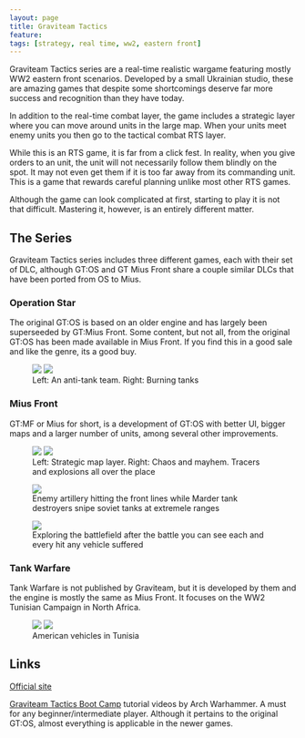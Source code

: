 ```yaml
---
layout: page
title: Graviteam Tactics
feature: 
tags: [strategy, real time, ww2, eastern front]
---
```


Graviteam Tactics series are a real-time realistic wargame featuring mostly WW2 eastern front scenarios. Developed by a small Ukrainian studio, these are amazing games that despite some shortcomings deserve far more success and recognition than they have today.

In addition to the real-time combat layer, the game includes a strategic layer where you can move around units in the large map. When your units meet enemy units you then go to the tactical combat RTS layer.

While this is an RTS game, it is far from a click fest. In reality, when you give orders to an unit, the unit will not necessarily follow them blindly on the spot. It may not even get them if it is too far away from its commanding unit. This is a game that rewards careful planning unlike most other RTS games.

Although the game can look complicated at first, starting to play it is not that difficult. Mastering it, however, is an entirely different matter.

## The Series

Graviteam Tactics series includes three different games, each with their set of DLC, although GT:OS and GT Mius Front share a couple similar DLCs that have been ported from OS to Mius.

### Operation Star

The original GT:OS is based on an older engine and has largely been superseeded by GT:Mius Front. Some content, but not all, from the original GT:OS has been made available in Mius Front. If you find this in a good sale and like the genre, its a good buy.

<figure class="half">
    <a href="https://i.imgur.com/j0v9DIh.jpg"><img src="https://i.imgur.com/j0v9DIh.jpg"></a>
    <a href="https://i.imgur.com/usIWr72.jpg"><img src="https://i.imgur.com/usIWr72.jpg"></a>
    <figcaption>Left: An anti-tank team. Right: Burning tanks</figcaption>
</figure>

### Mius Front

GT:MF or Mius for short, is a development of GT:OS with better UI, bigger maps and a larger number of units, among several other improvements.

<figure class="half">
    <a href="https://i.imgur.com/rmyKyfF.jpg"><img src="https://i.imgur.com/rmyKyfF.jpg"></a>
    <a href="https://i.imgur.com/jqr9t7a.jpg"><img src="https://i.imgur.com/jqr9t7a.jpg"></a>
    <figcaption>Left: Strategic map layer. Right: Chaos and mayhem. Tracers and explosions all over the place</figcaption>
</figure>
<figure class="">
    <a href="https://i.imgur.com/JS8dU2V.jpg"><img src="https://i.imgur.com/JS8dU2V.jpg"></a>
    <figcaption>Enemy artillery hitting the front lines while Marder tank destroyers snipe soviet tanks at extremele ranges</figcaption>
</figure>
<figure class="">
    <a href="https://i.imgur.com/NdAOHbZ.jpg"><img src="https://i.imgur.com/NdAOHbZ.jpg"></a>
    <figcaption>Exploring the battlefield after the battle you can see each and every hit any vehicle suffered</figcaption>
</figure>

### Tank Warfare

Tank Warfare is not published by Graviteam, but it is developed by them and the engine is mostly the same as Mius Front. It focuses on the WW2 Tunisian Campaign in North Africa.

<figure class="half">
    <a href="https://i.imgur.com/gw7KD8p.jpg"><img src="https://i.imgur.com/gw7KD8p.jpg"></a>
    <a href="https://i.imgur.com/6nQMeZK.jpg"><img src="https://i.imgur.com/6nQMeZK.jpg"></a>
    <figcaption>American vehicles in Tunisia</figcaption>
</figure>

## Links

[Official site](http://graviteam.com/)

[Graviteam Tactics Boot Camp](https://www.youtube.com/playlist?annotation_id=annotation_2578436857&feature=iv&list=PLx6N3LVwgba0n_wweLFzT_r0-cKi_LIhC&src_vid=E6MWbXT4dlw) tutorial videos by Arch Warhammer. A must for any beginner/intermediate player. Although it pertains to the original GT:OS, almost everything is applicable in the newer games.
